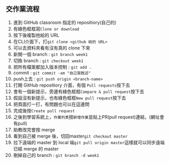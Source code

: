 ## 交作業流程

1. 進到 GitHub classroom 指定的 repositiory(自己的)
2. 有綠色框框寫`Clone or download`
3. 按下後複製他給的 URL
4. 在CLI介面下，打`git clone <github 給的 URL>`
5. 可以去資料夾看有沒有真的 clone 下來
6. 新開一個 branch : `git branch week1`
7. 切換 branch : `git checkout week1`
8. 把所有檔案都加入版本控制 : `git add .`
9. commit : `git commit -am "自己寫敘述" `
10. push上去 : `git push origin <branch-name>`
11. 打開 GitHub repositiory 介面，有個 `Pull requests`按下去
12. 會有一個新提示，旁邊有綠色框框`Compare & pull request`按下去
13. 假設沒有新提示，也有綠色框框`New pull request`按下去
14. 把頁面打一打，有問題也可以在這邊問
15. 完成後按`Create pull request`
16. 之後到學習系統上，`作業列表`按`新增作業`並貼上PR(pull request)連結，(網址會有pull)
17. 助教改完會按 merge
18. 看到自己被 merge 後，切回master`git checkout master`
19. 拉下遠端的 master 到 local 端`git pull origin master`這樣就可以同步遠端已經 merge 的 master
20. 刪掉自己的 branch : `git branch -d week1`